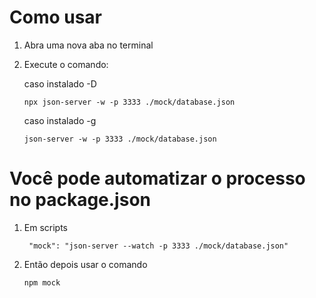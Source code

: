 # Como usar

1. Abra uma nova aba no terminal
2. Execute o comando:

   caso instalado -D

   `npx json-server -w -p 3333 ./mock/database.json`

   caso instalado -g

   `json-server -w -p 3333 ./mock/database.json`

# Você pode automatizar o processo no package.json

1. Em scripts

   ` "mock": "json-server --watch -p 3333 ./mock/database.json"`

2. Então depois usar o comando

   `npm mock`
